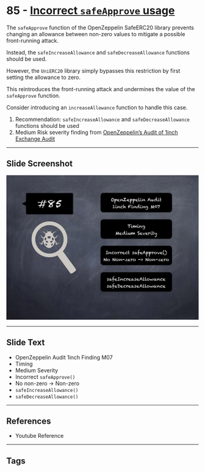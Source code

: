 
# 85 - [Incorrect `safeApprove` usage](./Incorrect%20`safeApprove`%20usage.md)

The `safeApprove` function of the OpenZeppelin SafeERC20 library prevents changing an allowance between non-zero values to mitigate a possible front-running attack. 

Instead, the `safeIncreaseAllowance` and `safeDecreaseAllowance` functions should be used. 

However, the `UniERC20` library simply bypasses this restriction by first setting the allowance to zero. 

This reintroduces the front-running attack and undermines the value of the `safeApprove` function. 

Consider introducing an `increaseAllowance` function to handle this case.

1. Recommendation: `safeIncreaseAllowance` and `safeDecreaseAllowance` functions should be used
2. Medium Risk severity finding from [OpenZeppelin’s Audit of 1inch Exchange Audit](https://blog.openzeppelin.com/1inch-exchange-audit/)
___
## Slide Screenshot
![085.png](../../images/7.%20Audit%20Findings%20101/085.png)
___
## Slide Text
- OpenZeppelin Audit 1inch Finding M07
- Timing
- Medium Severity
- Incorrect `safeApprove()`
- No non-zero -> Non-zero
- `safeIncreaseAllowance()`
- `safeDecreaseAllowance()`
___
## References
- Youtube Reference
___
## Tags
